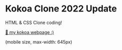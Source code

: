 # Kokoa Clone 2022 Update

HTML & CSS Clone coding!

[🌈 my kokoa webpage :)]()  

(mobile size, max-width: 645px)
